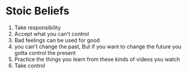 # Stoic Beliefs

1. Take responsibility
2. Accept what you can't control
3. Bad feelings can be used for good
4. you can't change the past, But if you want to change the future you gotta control the present
5. Practice the things you learn from these kinds of videos you watch
6. Take control
